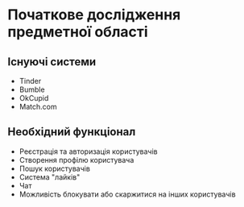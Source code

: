 # Початкове дослідження предметної області
## Існуючі системи
- Tinder
- Bumble
- OkCupid
- Match.com

## Необхідний функціонал
- Реєстрація та авторизація користувачів
- Створення профілю користувача
- Пошук користувачів
- Система "лайків"
- Чат
- Можливість блокувати або скаржитися на інших користувачів
